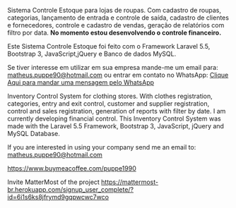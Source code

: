 
Sistema Controle Estoque para lojas de roupas. Com cadastro de roupas, categorias, lançamento de entrada e controle de saída, cadastro de clientes e fornecedores, controle e cadastro de vendas, geração de relatórios com filtro por data. <b>No momento estou desenvolvendo o controle financeiro.</b>

Este Sistema Controle Estoque foi feito com o Framework Laravel 5.5, Bootstrap 3, JavaScript,jQuery e Banco de dados MySQL.

Se tiver interesse em utilizar em sua empresa mande-me um email para: matheus.puppe90@hotmail.com ou entrar em contato no WhatsApp: <a href="https://api.whatsapp.com/send?phone=5511995597242&text=Olá%20Matheus,%20Fiquei%20interessado%20em%20seu%20Sistema%20de%20Controle%20de%20Estoque." target="_blank">Clique Aqui para mandar uma mensagem pelo WhatsApp</a>

Inventory Control System for clothing stores. With clothes registration, categories, entry and exit control, customer and supplier registration, control and sales registration, generation of reports with filter by date. I am currently developing financial control. This Inventory Control System was made with the Laravel 5.5 Framework, Bootstrap 3, JavaScript, jQuery and MySQL Database. 

If you are interested in using your company send me an email to: matheus.puppe90@hotmail.com

https://www.buymeacoffee.com/puppe1990

Invite MatterMost of the project
https://mattermost-br.herokuapp.com/signup_user_complete/?id=6i1s6ks8jfrymd9gqpwcwc7wco

